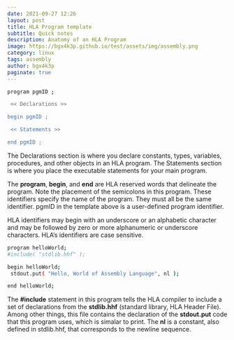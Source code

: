 ```yaml
---
date: 2021-09-27 12:26
layout: post
title: HLA Program template
subtitle: Quick notes
description: Anatomy of an HLA Program
image: https://bgx4k3p.github.io/test/assets/img/assembly.png
category: linux
tags: assembly
author: bgx4k3p
paginate: true
---
```



```bash
program pgmID ;

 << Declarations >>

begin pgmID ;

 << Statements >>

end pgmID ;
```

The Declarations section is where you declare constants, types, variables, procedures, and other objects in an HLA program.
The Statements section is where you place the executable statements for your main program.

The **program**, **begin**, and **end** are HLA reserved words that delineate the program. Note the placement of the semicolons in this program. These identifiers specify the name of the program. They must all be the same identifier. pgmID in the template above is a user-defined program identifier.

HLA identifiers may begin with an underscore or an alphabetic character and may be followed by zero or more alphanumeric or underscore characters. HLA’s identifiers are case sensitive.

```bash
program helloWorld;
#include( "stdlib.hhf" );

begin helloWorld;
 stdout.put( "Hello, World of Assembly Language", nl );

end helloWorld;
```

The **#include** statement in this program tells the HLA compiler to include a set of declarations from the **stdlib.hhf** (standard library, HLA Header File). Among other things, this file contains the declaration of the **stdout.put** code that this program uses, which is simalar to print. The **nl** is a constant, also defined in stdlib.hhf, that corresponds to the newline sequence.
